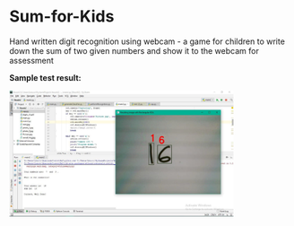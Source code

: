 # Sum-for-Kids
 Hand written digit recognition using webcam - a game for children to write down the sum of two given numbers and show it to the webcam for assessment
 
 
 <p><b>Sample test result:</b></p>
  <img src = "Result.jpg" width=400>
